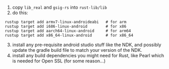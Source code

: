 1. copy `lib_real` and `gsig-rs` into `rust-lib/lib`
2. do this:

```
rustup target add armv7-linux-androideabi   # for arm
rustup target add i686-linux-android        # for x86
rustup target add aarch64-linux-android     # for arm64
rustup target add x86_64-linux-android      # for x86_64
```

3. install any pre-requisite android studio stuff like the NDK, and possibly update the gradle build file to match your version of the NDK.
4. install any build dependencies you might need for Rust, like Pearl which is needed for Open SSL (for some reason...)
